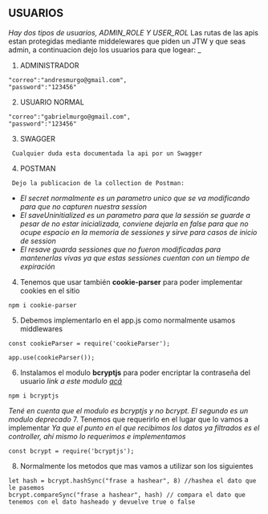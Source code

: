 ## USUARIOS
_Hay dos tipos de usuarios, ADMIN_ROLE Y USER_ROL_
Las rutas de las apis estan protegidas mediante middelewares que piden un JTW y que seas admin, a continuacion dejo los usuarios para que logear:
_
1.  ADMINISTRADOR
```
"correo":"andresmurgo@gmail.com",
"password":"123456"
```
2. USUARIO NORMAL
```
"correo":"gabrielmurgo@gmail.com",
"password":"123456"
```
3. SWAGGER
```
 Cualquier duda esta documentada la api por un Swagger

```
4. POSTMAN
```
 Dejo la publicacion de la collection de Postman:

```
- _El secret normalmente es un parametro unico que se va modificando para que no capturen nuestra session_
- _El saveUninitialized es un parametro para que la sessión se guarde a pesar de no estar inicializada, conviene dejarla en false para que no ocupe espacio en la memoria de sessiones y sirve para casos de inicio de session_
- _El resave guarda sessiones que no fueron modificadas para mantenerlas vivas ya que estas sessiones cuentan con un tiempo de expiración_
4. Tenemos que usar también **cookie-parser** para poder implementar cookies en el sitio
```
npm i cookie-parser
```
5. Debemos implementarlo en el app.js como normalmente usamos middlewares
```
const cookieParser = require('cookieParser');

app.use(cookieParser());
```
6. Instalamos el modulo **bcryptjs** para poder encriptar la contraseña del usuario
_link a este modulo [acá](https://www.npmjs.com/package/bcryptjs)_
```
npm i bcryptjs
```
_Tené en cuenta que el modulo es bcryptjs y no bcrypt. El segundo es un modulo deprecado_
7. Tenemos que requerirlo en el lugar que lo vamos a implementar
_Ya que el punto en el que recibimos los datos ya filtrados es el controller, ahí mismo lo requerimos e implementamos_
```
const bcrypt = require('bcryptjs');
```
8. Normalmente los metodos que mas vamos a utilizar son los siguientes
```
let hash = bcrypt.hashSync("frase a hashear", 8) //hashea el dato que le pasemos
bcrypt.compareSync("frase a hashear", hash) // compara el dato que tenemos con el dato hasheado y devuelve true o false
```